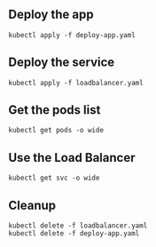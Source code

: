 ## Deploy the app
    kubectl apply -f deploy-app.yaml

## Deploy the service
    kubectl apply -f loadbalancer.yaml

## Get the pods list
    kubectl get pods -o wide

## Use the Load Balancer
    kubectl get svc -o wide

## Cleanup
    kubectl delete -f loadbalancer.yaml
    kubectl delete -f deploy-app.yaml